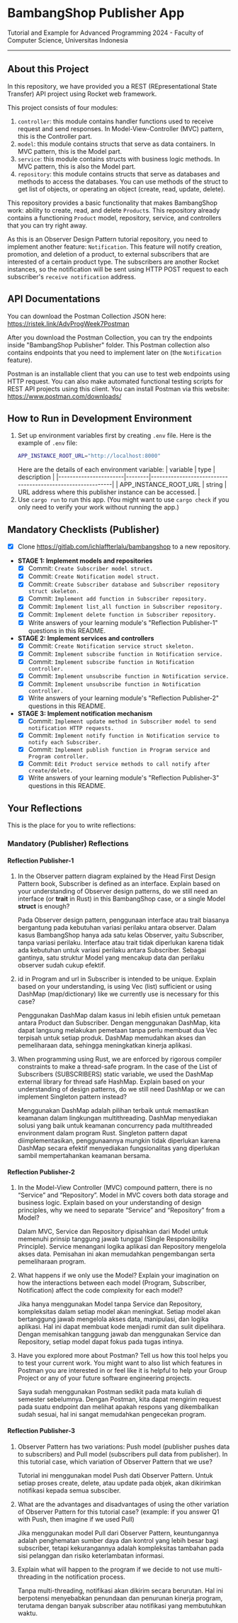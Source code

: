 # BambangShop Publisher App
Tutorial and Example for Advanced Programming 2024 - Faculty of Computer Science, Universitas Indonesia

---

## About this Project
In this repository, we have provided you a REST (REpresentational State Transfer) API project using Rocket web framework.

This project consists of four modules:
1.  `controller`: this module contains handler functions used to receive request and send responses.
    In Model-View-Controller (MVC) pattern, this is the Controller part.
2.  `model`: this module contains structs that serve as data containers.
    In MVC pattern, this is the Model part.
3.  `service`: this module contains structs with business logic methods.
    In MVC pattern, this is also the Model part.
4.  `repository`: this module contains structs that serve as databases and methods to access the databases.
    You can use methods of the struct to get list of objects, or operating an object (create, read, update, delete).

This repository provides a basic functionality that makes BambangShop work: ability to create, read, and delete `Product`s.
This repository already contains a functioning `Product` model, repository, service, and controllers that you can try right away.

As this is an Observer Design Pattern tutorial repository, you need to implement another feature: `Notification`.
This feature will notify creation, promotion, and deletion of a product, to external subscribers that are interested of a certain product type.
The subscribers are another Rocket instances, so the notification will be sent using HTTP POST request to each subscriber's `receive notification` address.

## API Documentations

You can download the Postman Collection JSON here: https://ristek.link/AdvProgWeek7Postman

After you download the Postman Collection, you can try the endpoints inside "BambangShop Publisher" folder.
This Postman collection also contains endpoints that you need to implement later on (the `Notification` feature).

Postman is an installable client that you can use to test web endpoints using HTTP request.
You can also make automated functional testing scripts for REST API projects using this client.
You can install Postman via this website: https://www.postman.com/downloads/

## How to Run in Development Environment
1.  Set up environment variables first by creating `.env` file.
    Here is the example of `.env` file:
    ```bash
    APP_INSTANCE_ROOT_URL="http://localhost:8000"
    ```
    Here are the details of each environment variable:
    | variable              | type   | description                                                |
    |-----------------------|--------|------------------------------------------------------------|
    | APP_INSTANCE_ROOT_URL | string | URL address where this publisher instance can be accessed. |
2.  Use `cargo run` to run this app.
    (You might want to use `cargo check` if you only need to verify your work without running the app.)

## Mandatory Checklists (Publisher)
-   [x] Clone https://gitlab.com/ichlaffterlalu/bambangshop to a new repository.
-   **STAGE 1: Implement models and repositories**
    -   [x] Commit: `Create Subscriber model struct.`
    -   [x] Commit: `Create Notification model struct.`
    -   [x] Commit: `Create Subscriber database and Subscriber repository struct skeleton.`
    -   [x] Commit: `Implement add function in Subscriber repository.`
    -   [x] Commit: `Implement list_all function in Subscriber repository.`
    -   [x] Commit: `Implement delete function in Subscriber repository.`
    -   [x] Write answers of your learning module's "Reflection Publisher-1" questions in this README.
-   **STAGE 2: Implement services and controllers**
    -   [x] Commit: `Create Notification service struct skeleton.`
    -   [x] Commit: `Implement subscribe function in Notification service.`
    -   [x] Commit: `Implement subscribe function in Notification controller.`
    -   [x] Commit: `Implement unsubscribe function in Notification service.`
    -   [x] Commit: `Implement unsubscribe function in Notification controller.`
    -   [x] Write answers of your learning module's "Reflection Publisher-2" questions in this README.
-   **STAGE 3: Implement notification mechanism**
    -   [x] Commit: `Implement update method in Subscriber model to send notification HTTP requests.`
    -   [x] Commit: `Implement notify function in Notification service to notify each Subscriber.`
    -   [x] Commit: `Implement publish function in Program service and Program controller.`
    -   [x] Commit: `Edit Product service methods to call notify after create/delete.`
    -   [x] Write answers of your learning module's "Reflection Publisher-3" questions in this README.

## Your Reflections
This is the place for you to write reflections:

### Mandatory (Publisher) Reflections

#### Reflection Publisher-1

1. In the Observer pattern diagram explained by the Head First Design Pattern book, Subscriber is defined as an interface. Explain based on your understanding of Observer design patterns, do we still need an interface (or **trait** in Rust) in this BambangShop case, or a single Model **struct** is enough?

    Pada Observer design pattern, penggunaan interface atau trait biasanya bergantung pada kebutuhan variasi perilaku antara observer. Dalam kasus BambangShop hanya ada satu kelas Observer, yaitu Subscriber, tanpa variasi perilaku. Interface atau trait tidak diperlukan karena tidak ada kebutuhan untuk variasi perilaku antara Subscriber. Sebagai gantinya, satu struktur Model yang mencakup data dan perilaku observer sudah cukup efektif.

2. id in Program and url in Subscriber is intended to be unique. Explain based on your understanding, is using Vec (list) sufficient or using DashMap (map/dictionary) like we currently use is necessary for this case?

    Penggunakan DashMap dalam kasus ini lebih efisien untuk pemetaan antara Product dan Subscriber. Dengan menggunakan DashMap, kita dapat langsung melakukan pemetaan tanpa perlu membuat dua Vec terpisah untuk setiap produk. DashMap memudahkan akses dan pemeliharaan data, sehingga meningkatkan kinerja aplikasi.

3. When programming using Rust, we are enforced by rigorous compiler constraints to make a thread-safe program. In the case of the List of Subscribers (SUBSCRIBERS) static variable, we used the DashMap external library for thread safe HashMap. Explain based on your understanding of design patterns, do we still need DashMap or we can implement Singleton pattern instead?

    Menggunakan DashMap adalah pilihan terbaik untuk memastikan keamanan dalam lingkungan multithreading. DashMap menyediakan solusi yang baik untuk keamanan concurrency pada multithreaded environment dalam program Rust. Singleton pattern dapat diimplementasikan, penggunaannya mungkin tidak diperlukan karena DashMap secara efektif menyediakan fungsionalitas yang diperlukan sambil mempertahankan keamanan bersama.

#### Reflection Publisher-2

1. In the Model-View Controller (MVC) compound pattern, there is no “Service” and “Repository”. Model in MVC covers both data storage and business logic. Explain based on your understanding of design principles, why we need to separate “Service” and “Repository” from a Model?

    Dalam MVC, Service dan Repository dipisahkan dari Model untuk memenuhi prinsip tanggung jawab tunggal (Single Responsibility Principle). Service menangani logika aplikasi dan Repository mengelola akses data. Pemisahan ini akan memudahkan pengembangan serta pemeliharaan program.

2. What happens if we only use the Model? Explain your imagination on how the interactions between each model (Program, Subscriber, Notification) affect the code complexity for each model?

    Jika hanya menggunakan Model tanpa Service dan Repository, kompleksitas dalam setiap model akan meningkat. Setiap model akan bertanggung jawab mengelola akses data, manipulasi, dan logika aplikasi. Hal ini dapat membuat kode menjadi rumit dan sulit dipelihara. Dengan memisahkan tanggung jawab dan menggunakan Service dan Repository, setiap model dapat fokus pada tugas intinya.

3. Have you explored more about Postman? Tell us how this tool helps you to test your current work. You might want to also list which features in Postman you are interested in or feel like it is helpful to help your Group Project or any of your future software engineering projects.

    Saya sudah menggunakan Postman sedikit pada mata kuliah di semester sebelumnya. Dengan Postman, kita dapat mengirim request pada suatu endpoint dan melihat apakah respons yang dikembalikan sudah sesuai, hal ini sangat memudahkan pengecekan program.

#### Reflection Publisher-3

1. Observer Pattern has two variations: Push model (publisher pushes data to subscribers) and Pull model (subscribers pull data from publisher). In this tutorial case, which variation of Observer Pattern that we use?

    Tutorial ini menggunakan model Push dati Observer Pattern. Untuk setiap proses create, delete, atau update pada objek, akan dikirimkan notifikasi kepada semua subsciber.

2. What are the advantages and disadvantages of using the other variation of Observer Pattern for this tutorial case? (example: if you answer Q1 with Push, then imagine if we used Pull)

    Jika menggunakan model Pull dari Observer Pattern, keuntungannya adalah penghematan sumber daya dan kontrol yang lebih besar bagi subscriber, tetapi kekurangannya adalah kompleksitas tambahan pada sisi pelanggan dan risiko keterlambatan informasi.

3. Explain what will happen to the program if we decide to not use multi-threading in the notification process.

    Tanpa multi-threading, notifikasi akan dikirim secara berurutan. Hal ini berpotensi menyebabkan penundaan dan penurunan kinerja program, terutama dengan banyak subscriber atau notifikasi yang membutuhkan waktu.